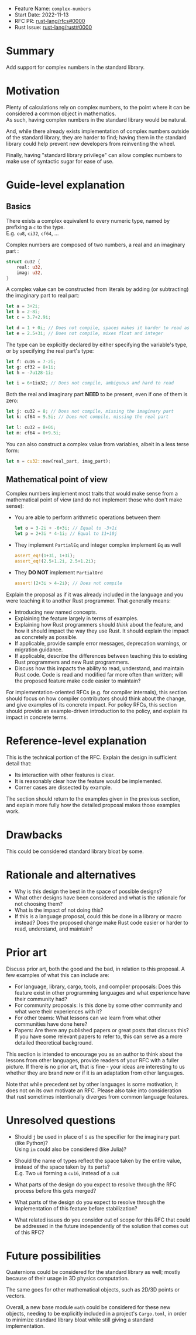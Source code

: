 - Feature Name: `complex-numbers`
- Start Date: 2022-11-13
- RFC PR: [rust-lang/rfcs#0000](https://github.com/rust-lang/rfcs/pull/0000)
- Rust Issue: [rust-lang/rust#0000](https://github.com/rust-lang/rust/issues/0000)

# Summary
[summary]: #summary

Add support for complex numbers in the standard library.

# Motivation
[motivation]: #motivation

Plenty of calculations rely on complex numbers, to the point where it can be considered a common object in mathematics.  
As such, having complex numbers in the standard library would be natural.

And, while there already exists implementation of complex numbers outside of the standard library, they are harder to find; having them in the standard library could help prevent new developers from reinventing the wheel.

Finally, having "standard library privilege" can allow complex numbers to make use of syntactic sugar for ease of use.

# Guide-level explanation
[guide-level-explanation]: #guide-level-explanation

## Basics

There exists a complex equivalent to every numeric type, named by prefixing a `c` to the type.  
E.g. `cu8`, `ci32`, `cf64`, ...

Complex numbers are composed of two numbers, a real and an imaginary part :
```rs
struct cu32 {
	real: u32,
	imag: u32,
}
```

A complex value can be constructed from literals by adding (or subtracting) the imaginary part to real part:
```rs
let a = 3+2i;
let b = 2-8i;
let c = 3.7+2.9i;

let d = 1 + 0i; // Does not compile, spaces makes it harder to read as a single value
let e = 2.5+3i; // Does not compile, mixes float and integer
```

The type can be explicitly declared by either specifying the variable's type, or by specifying the real part's type:  
```rs
let f: cu16 = 7-2i;
let g: cf32 = 8+1i;
let h = -7u128-1i;

let i = 6+1iu32; // Does not compile, ambiguous and hard to read
```

Both the real and imaginary part **NEED** to be present, even if one of them is zero:
```rs
let j: cu32 = 8; // Does not compile, missing the imaginary part
let k: cf64 = 9.5i; // Does not compile, missing the real part

let l: cu32 = 8+0i;
let m: cf64 = 0+9.5i;
```

You can also construct a complex value from variables, albeit in a less terse form:
```rs
let n = cu32::new(real_part, imag_part);
```

## Mathematical point of view

Complex numbers implement most traits that would make sense from a mathematical point of view (and do not implement those who don't make sense):

- You are able to perform arithmetic operations between them
  ```rs
  let o = 3-2i + -6+3i; // Equal to -3+1i
  let p = 2+3i * 4-1i; // Equal to 11+10j
  ```
- They implement `PartialEq` and integer complex implement `Eq` as well
  ```rs
  assert_eq!(1+3i, 1+3i);
  assert_eq!(2.5+1.2i, 2.5+1.2i);
  ```
- They **DO NOT** implement `PartialOrd`
  ```rs
  assert!(2+3i > 4-2i); // Does not compile
  ```

Explain the proposal as if it was already included in the language and you were teaching it to another Rust programmer. That generally means:

- Introducing new named concepts.
- Explaining the feature largely in terms of examples.
- Explaining how Rust programmers should *think* about the feature, and how it should impact the way they use Rust. It should explain the impact as concretely as possible.
- If applicable, provide sample error messages, deprecation warnings, or migration guidance.
- If applicable, describe the differences between teaching this to existing Rust programmers and new Rust programmers.
- Discuss how this impacts the ability to read, understand, and maintain Rust code. Code is read and modified far more often than written; will the proposed feature make code easier to maintain?

For implementation-oriented RFCs (e.g. for compiler internals), this section should focus on how compiler contributors should think about the change, and give examples of its concrete impact. For policy RFCs, this section should provide an example-driven introduction to the policy, and explain its impact in concrete terms.

# Reference-level explanation
[reference-level-explanation]: #reference-level-explanation

This is the technical portion of the RFC. Explain the design in sufficient detail that:

- Its interaction with other features is clear.
- It is reasonably clear how the feature would be implemented.
- Corner cases are dissected by example.

The section should return to the examples given in the previous section, and explain more fully how the detailed proposal makes those examples work.

# Drawbacks
[drawbacks]: #drawbacks

This could be considered standard library bloat by some.

# Rationale and alternatives
[rationale-and-alternatives]: #rationale-and-alternatives

- Why is this design the best in the space of possible designs?
- What other designs have been considered and what is the rationale for not choosing them?
- What is the impact of not doing this?
- If this is a language proposal, could this be done in a library or macro instead? Does the proposed change make Rust code easier or harder to read, understand, and maintain?

# Prior art
[prior-art]: #prior-art

Discuss prior art, both the good and the bad, in relation to this proposal.
A few examples of what this can include are:

- For language, library, cargo, tools, and compiler proposals: Does this feature exist in other programming languages and what experience have their community had?
- For community proposals: Is this done by some other community and what were their experiences with it?
- For other teams: What lessons can we learn from what other communities have done here?
- Papers: Are there any published papers or great posts that discuss this? If you have some relevant papers to refer to, this can serve as a more detailed theoretical background.

This section is intended to encourage you as an author to think about the lessons from other languages, provide readers of your RFC with a fuller picture.
If there is no prior art, that is fine - your ideas are interesting to us whether they are brand new or if it is an adaptation from other languages.

Note that while precedent set by other languages is some motivation, it does not on its own motivate an RFC.
Please also take into consideration that rust sometimes intentionally diverges from common language features.

# Unresolved questions
[unresolved-questions]: #unresolved-questions

- Should `j` be used in place of `i` as the specifier for the imaginary part (like Python)?  
  Using `im` could also be considered (like Julia)?

- Should the name of types reflect the space taken by the entire value, instead of the space taken by its parts?  
  E.g. Two `u8` forming a `cu16`, instead of a `cu8`

- What parts of the design do you expect to resolve through the RFC process before this gets merged?
- What parts of the design do you expect to resolve through the implementation of this feature before stabilization?
- What related issues do you consider out of scope for this RFC that could be addressed in the future independently of the solution that comes out of this RFC?

# Future possibilities
[future-possibilities]: #future-possibilities

Quaternions could be considered for the standard library as well; mostly because of their usage in 3D physics computation.  

The same goes for other mathematical objects, such as 2D/3D points or vectors.

Overall, a new base module `math` could be considered for these new objects, needing to be explicitly included in a project's `Cargo.toml`, in order to minimize standard library bloat while still giving a standard implementation.
